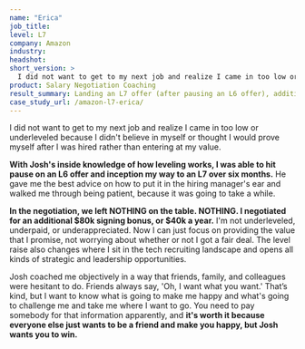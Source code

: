 ```yaml
---
name: "Erica"
job_title: 
level: L7
company: Amazon
industry:
headshot:
short_version: >
  I did not want to get to my next job and realize I came in too low or underleveled because I didn't believe in myself or thought I would prove myself after I was hired rather than entering at my value. **With Josh's inside knowledge of how leveling works, I was able to hit pause on an L6 offer and inception my way to an L7 over six months.** In the negotiation, we left NOTHING on the table. NOTHING. I negotiated for an additional **$80k signing bonus, or $40k a year**. 
product: Salary Negotiation Coaching
result_summary: Landing an L7 offer (after pausing an L6 offer), additional $80,000 in sign-on bonus ($40,000 more in year one + $40,000 more in year two)
case_study_url: /amazon-l7-erica/
---
```

I did not want to get to my next job and realize I came in too low or underleveled because I didn't believe in myself or thought I would prove myself after I was hired rather than entering at my value.

**With Josh's inside knowledge of how leveling works, I was able to hit pause on an L6 offer and inception my way to an L7 over six months.** He gave me the best advice on how to put it in the hiring manager's ear and walked me through being patient, because it was going to take a while.

**In the negotiation, we left NOTHING on the table. NOTHING. I negotiated for an additional $80k signing bonus, or $40k a year.**  I'm not underleveled, underpaid, or underappreciated. Now I can just focus on providing the value that I promise, not worrying about whether or not I got a fair deal. The level raise also changes where I sit in the tech recruiting landscape and opens all kinds of strategic and leadership opportunities.

Josh coached me objectively in a way that friends, family, and colleagues were hesitant to do. Friends always say, 'Oh, I want what you want.' That’s kind, but I want to know what is going to make me happy and what's going to challenge me and take me where I want to go. You need to pay somebody for that information apparently, and **it's worth it because everyone else just wants to be a friend and make you happy, but Josh wants you to win.**